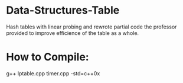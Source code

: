 # Data-Structures-Table
Hash tables with linear probing and rewrote partial code the professor provided to improve efficience of the table as a whole. 

# How to Compile: 
  g++ lptable.cpp timer.cpp -std=c++0x 
